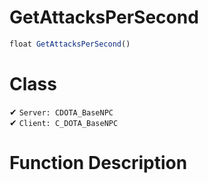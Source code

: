 # GetAttacksPerSecond
```js	
float GetAttacksPerSecond()
```
# Class
✔ `Server: CDOTA_BaseNPC`  
✔ `Client: C_DOTA_BaseNPC`  

# Function Description

